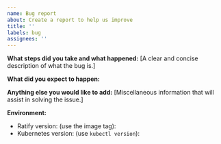 ```yaml
---
name: Bug report
about: Create a report to help us improve
title: ''
labels: bug
assignees: ''
---
```


**What steps did you take and what happened:**
[A clear and concise description of what the bug is.]


**What did you expect to happen:**


**Anything else you would like to add:**
[Miscellaneous information that will assist in solving the issue.]


**Environment:**

- Ratify version: (use the image tag):
- Kubernetes version: (use `kubectl version`):
